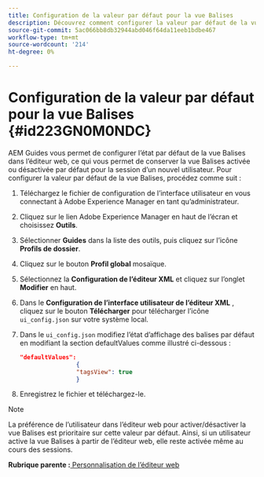 ```yaml
---
title: Configuration de la valeur par défaut pour la vue Balises
description: Découvrez comment configurer la valeur par défaut de la vue Balises
source-git-commit: 5ac066bb8db32944abd046f64da11eeb1bdbe467
workflow-type: tm+mt
source-wordcount: '214'
ht-degree: 0%

---
```



# Configuration de la valeur par défaut pour la vue Balises {#id223GN0M0NDC}

AEM Guides vous permet de configurer l’état par défaut de la vue Balises dans l’éditeur web, ce qui vous permet de conserver la vue Balises activée ou désactivée par défaut pour la session d’un nouvel utilisateur. Pour configurer la valeur par défaut de la vue Balises, procédez comme suit :

1. Téléchargez le fichier de configuration de l’interface utilisateur en vous connectant à Adobe Experience Manager en tant qu’administrateur.
1. Cliquez sur le lien Adobe Experience Manager en haut de l’écran et choisissez **Outils**.
1. Sélectionner **Guides** dans la liste des outils, puis cliquez sur l’icône **Profils de dossier**.
1. Cliquez sur le bouton **Profil global** mosaïque.
1. Sélectionnez la **Configuration de l’éditeur XML** et cliquez sur l’onglet **Modifier** en haut.
1. Dans le **Configuration de l’interface utilisateur de l’éditeur XML** , cliquez sur le bouton **Télécharger** pour télécharger l’icône `ui_config.json` sur votre système local.
1. Dans le `ui_config.json` modifiez l’état d’affichage des balises par défaut en modifiant la section defaultValues comme illustré ci-dessous :

   ```json
   "defaultValues":
                   {
                   "tagsView": true
                   }
   ```

1. Enregistrez le fichier et téléchargez-le.

>[!NOTE]
>
> La préférence de l’utilisateur dans l’éditeur web pour activer/désactiver la vue Balises est prioritaire sur cette valeur par défaut. Ainsi, si un utilisateur active la vue Balises à partir de l’éditeur web, elle reste activée même au cours des sessions.

**Rubrique parente :**[ Personnalisation de l’éditeur web](conf-web-editor.md)

